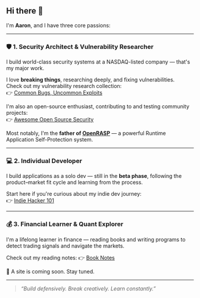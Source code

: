 ## Hi there 👋

I'm **Aaron**, and I have three core passions:

---

### 🛡️ 1. Security Architect & Vulnerability Researcher

I build world-class security systems at a NASDAQ-listed company — that's my major work.

I love **breaking things**, researching deeply, and fixing vulnerabilities.  
Check out my vulnerability research collection:  
👉 [Common Bugs, Uncommon Exploits](https://github.com/CaledoniaProject/common-bugs-uncommon-exploits)

I'm also an open-source enthusiast, contributing to and testing community projects:  
👉 [Awesome Open Source Security](https://github.com/CaledoniaProject/awesome-opensource-security)

Most notably, I'm the **father of [OpenRASP](http://github.com/baidu/openrasp)** — a powerful Runtime Application Self-Protection system.

---

### 💻 2. Individual Developer

I build applications as a solo dev — still in the **beta phase**, following the product–market fit cycle and learning from the process.

Start here if you're curious about my indie dev journey:  
👉 [Indie Hacker 101](https://github.com/CaledoniaProject/indie-hacker-101)

---

### 💰 3. Financial Learner & Quant Explorer

I'm a lifelong learner in finance — reading books and writing programs to detect trading signals and navigate the markets.

Check out my reading notes:
👉 [Book Notes](https://github.com/CaledoniaProject/book-notes)

📡 A site is coming soon. Stay tuned.

---

> *“Build defensively. Break creatively. Learn constantly.”*
